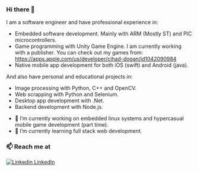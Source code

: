 ### Hi there 👋

I am a software engineer and have professional experience in:
 * Embedded software development. Mainly with ARM (Mostly ST) and PIC microcontrollers.
 * Game programming with Unity Game Engine. I am currently working with a publisher. You can check out my games from:
   https://apps.apple.com/us/developer/cihad-dogan/id1042090984
 * Native mobile app development for both iOS (swift) and Android (java).

And also have personal and educational projects in:
 * Image processing with Python, C++ and OpenCV.
 * Web scrapping with Python and Selenium.
 * Desktop app development with .Net.
 * Backend development with Node.js.

-  🔭  I’m currently working on embedded linux systems and hypercasual mobile game development (part time).
-  🌱  I’m currently learning full stack web development.

### 📫 Reach me at 
[![Linkedin](https://i.stack.imgur.com/gVE0j.png) LinkedIn](https://www.linkedin.com/in/cihad-dogan-1b029499/)
